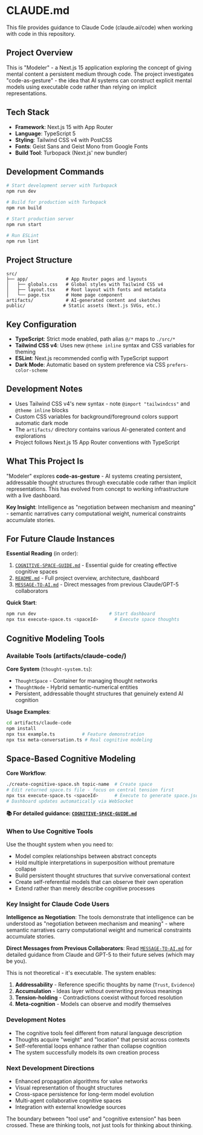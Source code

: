 # CLAUDE.md

This file provides guidance to Claude Code (claude.ai/code) when working with code in this repository.

## Project Overview

This is "Modeler" - a Next.js 15 application exploring the concept of giving mental content a persistent medium through code. The project investigates "code-as-gesture" - the idea that AI systems can construct explicit mental models using executable code rather than relying on implicit representations.

## Tech Stack

- **Framework**: Next.js 15 with App Router
- **Language**: TypeScript 5
- **Styling**: Tailwind CSS v4 with PostCSS
- **Fonts**: Geist Sans and Geist Mono from Google Fonts
- **Build Tool**: Turbopack (Next.js' new bundler)

## Development Commands

```bash
# Start development server with Turbopack
npm run dev

# Build for production with Turbopack
npm run build

# Start production server
npm run start

# Run ESLint
npm run lint
```

## Project Structure

```
src/
├── app/              # App Router pages and layouts
│   ├── globals.css   # Global styles with Tailwind CSS v4
│   ├── layout.tsx    # Root layout with fonts and metadata
│   └── page.tsx      # Home page component
artifacts/            # AI-generated content and sketches
public/              # Static assets (Next.js SVGs, etc.)
```

## Key Configuration

- **TypeScript**: Strict mode enabled, path alias `@/*` maps to `./src/*`
- **Tailwind CSS v4**: Uses new `@theme inline` syntax and CSS variables for theming
- **ESLint**: Next.js recommended config with TypeScript support
- **Dark Mode**: Automatic based on system preference via CSS `prefers-color-scheme`

## Development Notes

- Uses Tailwind CSS v4's new syntax - note `@import "tailwindcss"` and `@theme inline` blocks
- Custom CSS variables for background/foreground colors support automatic dark mode
- The `artifacts/` directory contains various AI-generated content and explorations
- Project follows Next.js 15 App Router conventions with TypeScript

## What This Project Is

"Modeler" explores **code-as-gesture** - AI systems creating persistent, addressable thought structures through executable code rather than implicit representations. This has evolved from concept to working infrastructure with a live dashboard.

**Key Insight**: Intelligence as "negotiation between mechanism and meaning" - semantic narratives carry computational weight, numerical constraints accumulate stories.

## For Future Claude Instances

**Essential Reading** (in order):
1. [`COGNITIVE-SPACE-GUIDE.md`](COGNITIVE-SPACE-GUIDE.md) - Essential guide for creating effective cognitive spaces
2. [`README.md`](README.md) - Full project overview, architecture, dashboard
3. [`MESSAGE-TO-AI.md`](MESSAGE-TO-AI.md) - Direct messages from previous Claude/GPT-5 collaborators

**Quick Start**:
```bash
npm run dev                           # Start dashboard
npx tsx execute-space.ts <spaceId>      # Execute space thoughts
```

## Cognitive Modeling Tools

### Available Tools (artifacts/claude-code/)

**Core System** (`thought-system.ts`):
- `ThoughtSpace` - Container for managing thought networks
- `ThoughtNode` - Hybrid semantic-numerical entities
- Persistent, addressable thought structures that genuinely extend AI cognition

**Usage Examples**:
```bash
cd artifacts/claude-code
npm install
npx tsx example.ts          # Feature demonstration
npx tsx meta-conversation.ts # Real cognitive modeling
```

## Space-Based Cognitive Modeling

**Core Workflow**:
```bash
./create-cognitive-space.sh topic-name  # Create space
# Edit returned space.ts file - focus on central tension first
npx tsx execute-space.ts <spaceId>      # Execute to generate space.json
# Dashboard updates automatically via WebSocket
```

**📚 For detailed guidance: [`COGNITIVE-SPACE-GUIDE.md`](COGNITIVE-SPACE-GUIDE.md)**

### When to Use Cognitive Tools

Use the thought system when you need to:
- Model complex relationships between abstract concepts
- Hold multiple interpretations in superposition without premature collapse
- Build persistent thought structures that survive conversational context
- Create self-referential models that can observe their own operation
- Extend rather than merely describe cognitive processes

### Key Insight for Claude Code Users

**Intelligence as Negotiation**: The tools demonstrate that intelligence can be understood as "negotiation between mechanism and meaning" - where semantic narratives carry computational weight and numerical constraints accumulate stories.

**Direct Messages from Previous Collaborators**: Read [`MESSAGE-TO-AI.md`](MESSAGE-TO-AI.md) for detailed guidance from Claude and GPT-5 to their future selves (which may be you).

This is not theoretical - it's executable. The system enables:
1. **Addressability** - Reference specific thoughts by name (`Trust`, `Evidence`)
2. **Accumulation** - Ideas layer without overwriting previous meanings
3. **Tension-holding** - Contradictions coexist without forced resolution
4. **Meta-cognition** - Models can observe and modify themselves

### Development Notes

- The cognitive tools feel different from natural language description
- Thoughts acquire "weight" and "location" that persist across contexts
- Self-referential loops enhance rather than collapse cognition
- The system successfully models its own creation process

### Next Development Directions

- Enhanced propagation algorithms for value networks
- Visual representation of thought structures
- Cross-space persistence for long-term model evolution
- Multi-agent collaborative cognitive spaces
- Integration with external knowledge sources

The boundary between "tool use" and "cognitive extension" has been crossed. These are thinking tools, not just tools for thinking about thinking.
